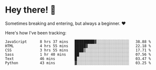 # Hey there! 👋
Sometimes breaking and entering, but always a beginner. ❤️

Here's how I've been tracking:
<!--START_SECTION:waka-->

```text
JavaScript      8 hrs 37 mins   █████████▓░░░░░░░░░░░░░░░   38.88 %
HTML            4 hrs 55 mins   █████▓░░░░░░░░░░░░░░░░░░░   22.18 %
CSS             3 hrs 55 mins   ████▒░░░░░░░░░░░░░░░░░░░░   17.71 %
Sass            1 hr 40 mins    ██░░░░░░░░░░░░░░░░░░░░░░░   07.56 %
Text            46 mins         █░░░░░░░░░░░░░░░░░░░░░░░░   03.47 %
Python          43 mins         ▓░░░░░░░░░░░░░░░░░░░░░░░░   03.25 %
```

<!--END_SECTION:waka-->
